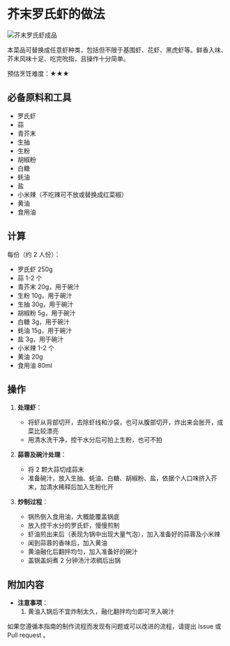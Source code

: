 # 芥末罗氏虾的做法

![芥末罗氏虾成品](芥末罗氏虾成品.jpg)

本菜品可替换成任意虾种类，包括但不限于基围虾、花虾、黑虎虾等。鲜香入味、芥末风味十足、吃完吮指，且操作十分简单。

预估烹饪难度：★★★

## 必备原料和工具

- 罗氏虾
- 蒜
- 青芥末
- 生抽
- 生粉
- 胡椒粉
- 白糖
- 蚝油
- 盐
- 小米辣（不吃辣可不放或替换成红菜椒）
- 黄油
- 食用油

## 计算

每份（约 2 人份）：

- 罗氏虾 250g
- 蒜 1-2 个
- 青芥末 20g，用于碗汁
- 生粉 10g，用于碗汁
- 生抽 30g，用于碗汁
- 胡椒粉 5g，用于碗汁
- 白糖 3g，用于碗汁
- 蚝油 15g，用于碗汁
- 盐 3g，用于碗汁
- 小米辣 1-2 个
- 黄油 20g
- 食用油 80ml

## 操作

1. **处理虾**：
   - 将虾从背部切开，去除虾线和沙袋，也可从腹部切开，炸出来会胀开，成菜比较漂亮
   - 用清水洗干净，控干水分后可拍上生粉，也可不拍

2. **蒜蓉及碗汁处理**：
   - 将 2 颗大蒜切成蒜末
   - 准备碗汁，放入生抽、蚝油、白糖、胡椒粉、盐，依据个人口味挤入芥末，加清水稀释后加入生粉化开

3. **炒制过程**：
   - 锅热倒入食用油，大概能覆盖锅底
   - 放入控干水分的罗氏虾，慢慢煎制
   - 虾油煎出来后（表现为锅中出现大量气泡），加入准备好的蒜蓉及小米辣
   - 闻到蒜蓉的香味后，加入黄油
   - 黄油融化后翻拌均匀，加入准备好的碗汁
   - 盖锅盖焖煮 2 分钟汤汁浓稠后出锅

## 附加内容

- **注意事项**：
  1. 黄油入锅后不宜炸制太久，融化翻拌均匀即可烹入碗汁

如果您遵循本指南的制作流程而发现有问题或可以改进的流程，请提出 Issue 或 Pull request 。
